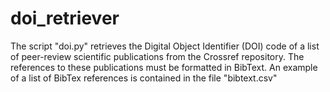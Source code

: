 # doi_retriever
The script "doi.py" retrieves the Digital Object Identifier (DOI) code of a list of peer-review scientific publications from the Crossref repository. The references to these publications must be formatted in BibText. 
An example of a list of BibTex references is contained in the file "bibtext.csv"
